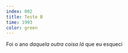 ```yaml
---
index: 002
title: Teste B
time: 1993
color: green
---
```

Foi o ano _daquela outra coisa lá_ que eu esqueci